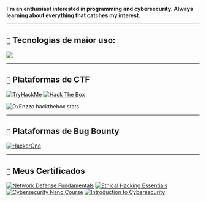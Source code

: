 <strong> I'm an enthusiast interested in programming and cybersecurity. Always learning about everything that catches my interest. </strong>

---

## `🚀` Tecnologias de maior uso:
[![](https://skillicons.dev/icons?i=docker,c,python,bash,mysql,linux,kali,aws,cloudflare,notion&theme=dark)](https://skillicons.dev)

---

## `🎯` Plataformas de CTF

[![TryHackMe](https://img.shields.io/badge/TryHackMe-red?style=for-the-badge)](https://tryhackme.com/p/0xEnzzo)
[![Hack The Box](https://img.shields.io/badge/HackTheBox-green?style=for-the-badge)](https://app.hackthebox.com/profile/1411577)
 
 ![0xEnzzo hackthebox stats](http://www.hackthebox.eu/badge/image/1411577)

---

## `💼` Plataformas de Bug Bounty

 [![HackerOne](https://img.shields.io/badge/HackerOne-black?style=for-the-badge)](https://www.hackerone.com/0xEnzzo)
 
 ---
 
## `📜` Meus Certificados
[![Network Defense Fundamentals](https://img.shields.io/badge/Network_Defense_Fundamentals-EC--Council-blue?style=for-the-badge)](https://www.eccouncil.org/)
[![Ethical Hacking Essentials](https://img.shields.io/badge/Ethical_Hacking_Essentials-EC--Council-blue?style=for-the-badge)](https://www.eccouncil.org/)
[![Cybersecurity Nano Course](https://img.shields.io/badge/Cybersecurity_Nano_Course-FIAP-red?style=for-the-badge)](https://www.fiap.com.br/)
[![Introduction to Cybersecurity](https://img.shields.io/badge/Introduction_to_Cybersecurity-Cisco-yellow?style=for-the-badge)](https://www.netacad.com/courses/packet-tracer/introduction-cybersecurity)
 
